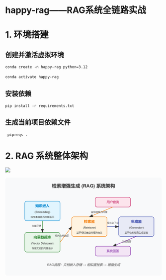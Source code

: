 # happy-rag——RAG系统全链路实战
# 1. 环境搭建

## 创建并激活虚拟环境

```shell
conda create -n happy-rag python=3.12

conda activate happy-rag
```

## 安装依赖

```shell
pip install -r requirements.txt
```

## 生成当前项目依赖文件

```shell
 pipreqs .
```



# 2. RAG 系统整体架构

![](docs/ref/rag.png)

![](docs/ref/rag_core_components.png)
